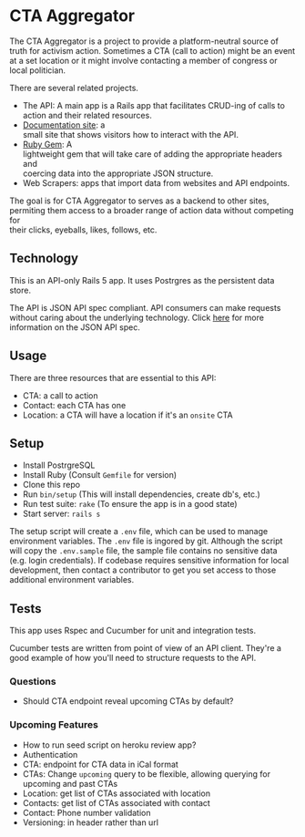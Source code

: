 # CTA Aggregator

The CTA Aggregator is a project to provide a platform-neutral source of truth
for activism action.  Sometimes a CTA (call to action) might be an event
at a set location or it might involve contacting a
member of congress or local politician.

There are several related projects.
* The API: A main app is a Rails app that facilitates CRUD-ing of calls to  
action and their related resources.
* [Documentation site](https://github.com/Ragtagteam/cta-aggregator-docs): a  
small site that shows visitors how to interact with the API.
* [Ruby Gem](https://github.com/Ragtagteam/cta-aggregator-client-ruby): A  
lightweight gem that will take care of adding the appropriate headers and  
coercing data into the appropriate JSON structure.
* Web Scrapers: apps that import data from websites and API endpoints.

The goal is for CTA Aggregator to serves as a backend to other sites,  
permiting them access to a broader range of action data without competing for  
their clicks, eyeballs, likes, follows, etc.

## Technology

This is an API-only Rails 5 app.  It uses Postrgres as the persistent data 
store.

The API is JSON API spec compliant.  API consumers can make requests without
caring about the underlying technology.  Click [here](http://jsonapi.org/) 
for more information on the JSON API spec.

## Usage

There are three resources that are essential to this API:
* CTA: a call to action
* Contact: each CTA has one
* Location: a CTA will have a location if it's an `onsite` CTA

## Setup

* Install PostrgreSQL
* Install Ruby (Consult `Gemfile` for version)
* Clone this repo
* Run `bin/setup` (This will install dependencies, create db's, etc.)
* Run test suite: `rake` (To ensure the app is in a good state)
* Start server: `rails s`

The setup script will create a `.env` file, which can be used to manage 
environment variables.  The `.env` file is ingored by git.  Although the script
will copy the `.env.sample` file, the sample file contains no sensitive data 
(e.g. login credentials).  If codebase requires sensitive information for local
development, then contact a contributor to get you set access to those additional
environment variables.

## Tests

This app uses Rspec and Cucumber for unit and integration tests.

Cucumber tests are written from point of view of an API client.  They're a
good example of how you'll need to structure requests to the API.


### Questions
 * Should CTA endpoint reveal upcoming CTAs by default?

### Upcoming Features
* How to run seed script on heroku review app?
* Authentication
* CTA: endpoint for CTA data in iCal format
* CTAs: Change `upcoming` query to be flexible, allowing querying for upcoming and past CTAs
* Location: get list of CTAs associated with location
* Contacts: get list of CTAs associated with contact
* Contact: Phone number validation
* Versioning: in header rather than url
